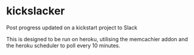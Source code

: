 kickslacker
===========

Post progress updated on a kickstart project to Slack

This is designed to be run on heroku, utilising the memcachier addon and the heroku scheduler to poll every 10 minutes.
